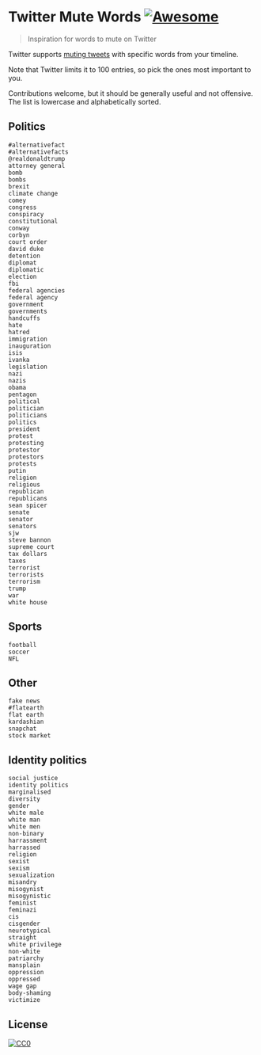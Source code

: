 # Twitter Mute Words [![Awesome](https://cdn.rawgit.com/sindresorhus/awesome/d7305f38d29fed78fa85652e3a63e154dd8e8829/media/badge.svg)](https://github.com/sindresorhus/awesome)

> Inspiration for words to mute on Twitter

Twitter supports [muting tweets](https://twitter.com/settings/muted_keywords) with specific words from your timeline.

Note that Twitter limits it to 100 entries, so pick the ones most important to you.

Contributions welcome, but it should be generally useful and not offensive. The list is lowercase and alphabetically sorted.


## Politics

```
#alternativefact
#alternativefacts
@realdonaldtrump
attorney general
bomb
bombs
brexit
climate change
comey
congress
conspiracy
constitutional
conway
corbyn
court order
david duke
detention
diplomat
diplomatic
election
fbi
federal agencies
federal agency
government
governments
handcuffs
hate
hatred
immigration
inauguration
isis
ivanka
legislation
nazi
nazis
obama
pentagon
political
politician
politicians
politics
president
protest
protesting
protestor
protestors
protests
putin
religion
religious
republican
republicans
sean spicer
senate
senator
senators
sjw
steve bannon
supreme court
tax dollars
taxes
terrorist
terrorists
terrorism
trump
war
white house
```


## Sports

```
football
soccer
NFL
```


## Other

```
fake news
#flatearth 
flat earth 
kardashian
snapchat
stock market
```

## Identity politics
```
social justice
identity politics
marginalised
diversity
gender
white male
white man
white men
non-binary
harrassment
harrassed
religion
sexist
sexism
sexualization
misandry
misogynist
misogynistic
feminist
feminazi
cis
cisgender
neurotypical
straight
white privilege
non-white
patriarchy
mansplain
oppression
oppressed
wage gap
body-shaming
victimize
```


## License

[![CC0](http://mirrors.creativecommons.org/presskit/buttons/88x31/svg/cc-zero.svg)](https://creativecommons.org/publicdomain/zero/1.0/)
